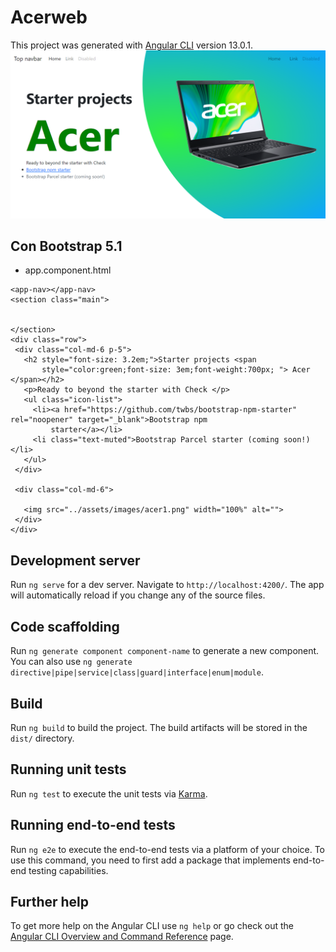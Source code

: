 # Acerweb

This project was generated with [Angular CLI](https://github.com/angular/angular-cli) version 13.0.1.
![images](clip-path.png)
## Con Bootstrap 5.1 
* app.component.html
 ```
<app-nav></app-nav>
<section class="main">


</section>
<div class="row">
  <div class="col-md-6 p-5">
    <h2 style="font-size: 3.2em;">Starter projects <span
        style="color:green;font-size: 3em;font-weight:700px; "> Acer </span></h2>
    <p>Ready to beyond the starter with Check </p>
    <ul class="icon-list">
      <li><a href="https://github.com/twbs/bootstrap-npm-starter" rel="noopener" target="_blank">Bootstrap npm
          starter</a></li>
      <li class="text-muted">Bootstrap Parcel starter (coming soon!)</li>
    </ul>
  </div>

  <div class="col-md-6">

    <img src="../assets/images/acer1.png" width="100%" alt="">
  </div>
</div>
 ```
## Development server

Run `ng serve` for a dev server. Navigate to `http://localhost:4200/`. The app will automatically reload if you change any of the source files.

## Code scaffolding

Run `ng generate component component-name` to generate a new component. You can also use `ng generate directive|pipe|service|class|guard|interface|enum|module`.

## Build

Run `ng build` to build the project. The build artifacts will be stored in the `dist/` directory.

## Running unit tests

Run `ng test` to execute the unit tests via [Karma](https://karma-runner.github.io).

## Running end-to-end tests

Run `ng e2e` to execute the end-to-end tests via a platform of your choice. To use this command, you need to first add a package that implements end-to-end testing capabilities.

## Further help

To get more help on the Angular CLI use `ng help` or go check out the [Angular CLI Overview and Command Reference](https://angular.io/cli) page.

